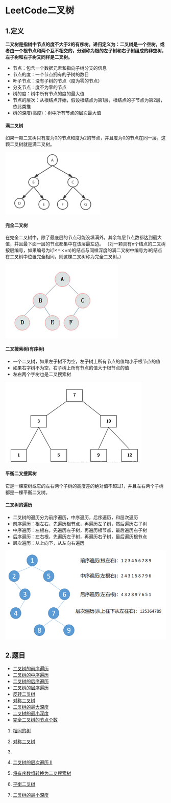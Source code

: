 # LeetCode二叉树
## 1.定义
**二叉树是指树中节点的度不大于2的有序树。递归定义为：二叉树是一个空树，或者由一个根节点和两个互不相交的，分别称为根的左子树和右子树组成的非空树，左子树和右子树又同样是二叉树。**
* 节点：包含一个数据元素和指向子树分支的信息
* 节点的度：一个节点拥有的子树的数目
* 叶子节点：没有子树的节点（度为零的节点）
* 分支节点：度不为零的节点
* 树的度：树中所有节点的度的最大值
* 节点的层次：从根结点开始，假设根结点为第1层，根结点的子节点为第2层，依此类推
* 树的深度(高度)：树中所有节点的层次最大值

#### 满二叉树
如果一颗二叉树只有度为0的节点和度为2的节点，并且度为0的节点在同一层，这颗二叉树就是满二叉树。

![](../pic/leetcode_tree/manerchashu.png)
#### 完全二叉树
在完全二叉树中，除了最底层的节点可能没填满外，其余每层节点数都达到最大值，并且最下面一层的节点都集中在该层最左边。
（对一颗具有n个结点的二叉树按层编号，如果编号为i(1<=i<=n)的结点与同样深度的满二叉树中编号为i的结点在二叉树中位置完全相同，则这棵二叉树称为完全二叉树。）

![](../pic/leetcode_tree/wanquantree.png)
#### 二叉搜索树(有序树)
* 一个二叉树，如果左子树不为空，左子树上所有节点的值均小于根节点的值
* 如果右字树不为空，右子树上所有节点的值大于根节点的值
* 左右两个字树也是二叉搜索树

![](../pic/leetcode_tree/paixutree.png)

#### 平衡二叉搜索树
它是一棵空树或它的左右两个子树的高度差的绝对值不超过1，并且左右两个子树都是一棵平衡二叉树。

#### 二叉树的遍历
* 二叉树的遍历分为前序遍历，中序遍历，后序遍历，和层次遍历
* 前序遍历：根左右，先遍历根节点，再遍历左子树，然后遍历右子树
* 中序遍历：左根右，先遍历左子树，再遍历根节点，最后遍历右子树
* 后序遍历：左右根，先遍历左子树，再遍历右子树，最后遍历根节点
* 层次遍历：从上向下，从左向右遍历

![](../pic/leetcode_tree/bianlitree.png)

## 2.题目
* [二叉树的前序遍历](二叉树的前序遍历.md)
* [二叉树的中序遍历](二叉树的中序遍历.md)
* [二叉树的后序遍历](二叉树的后序遍历.md)
* [二叉树的层序遍历](二叉树的层序遍历.md)
* [反转二叉树](反转二叉树.md)
* [对称二叉树](对称二叉树.md)
* [二叉树的最大深度](二叉树的最大深度.md)
* [二叉树的最小深度](二叉树的最小深度.md)
* [完全二叉树的节点个数](完全二叉树的节点个数.md)

1. [相同的树](相同的树.md)

2. [对称二叉树](对称二叉树.md)
3.
4. [二叉树的层次遍历 II](二叉树的层次遍历II.md)
5. [将有序数组转换为二叉搜索树](将有序数组转换为二叉搜索树.md)
6. [平衡二叉树](平衡二叉树.md)
7. [二叉树的最小深度](二叉树的最小深度.md)
